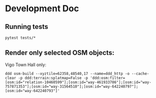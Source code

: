 # Development Doc

## Running tests

    pytest tests/*


## Render only selected OSM objects:

Vigo Town Hall only:

    ddd osm-build --xyztile=62358,48540,17 --name=ddd_http -o --cache-clear -p ddd:terrain:splatmap=False -p 'ddd:osm:filter=[osm:id="relation-10460599"];[osm:id="way-461933786"];[osm:id="way-757871353"];[osm:id="way-31564510"];[osm:id="way-642240797"];[osm:id="way-642240793"]'
